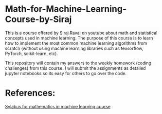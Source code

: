# Math-for-Machine-Learning-Course-by-Siraj
This is a course offered by Siraj Raval on youtube about math and statistical concepts used in machine learning. The purpose of this course is to learn how to implement the most common machine learning algorithms from scratch (without using machine learning libraries such as tensorflow, PyTorch, scikit-learn, etc).

This repository will contain my answers to the weekly homework (coding challenges) from this course. I will submit the assignments as detailed jupyter notebooks so its easy for others to go over the code. 

# References:
[Sylabus for mathematics in machine learning course](https://github.com/llSourcell/The_Math_of_Intelligence)
